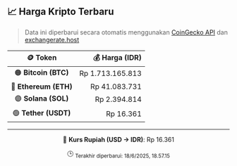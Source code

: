 

<!-- HARGA_KRIPTO -->
## 📈 Harga Kripto Terbaru

> Data ini diperbarui secara otomatis menggunakan [CoinGecko API](https://www.coingecko.com/) dan [exchangerate.host](https://exchangerate.host/)

<div align="center">

| 🪙 Token | 💰 Harga (IDR) |
|:------:|---------------:|
| 🟠 **Bitcoin (BTC)**   | Rp 1.713.165.813 |
| 🔵 **Ethereum (ETH)**  | Rp 41.083.731 |
| 🟣 **Solana (SOL)**    | Rp 2.394.814 |
| 🟢 **Tether (USDT)**   | Rp 16.361 |

---

💱 **Kurs Rupiah (USD → IDR)**: Rp 16.361

🕒 <sub>Terakhir diperbarui: 18/6/2025, 18.57.15</sub>

</div>
<!-- /HARGA_KRIPTO -->